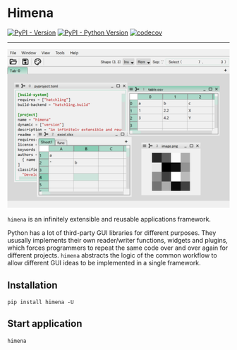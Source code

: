 # Himena

[![PyPI - Version](https://img.shields.io/pypi/v/himena.svg)](https://pypi.org/project/himena)
[![PyPI - Python Version](https://img.shields.io/pypi/pyversions/himena.svg)](https://pypi.org/project/himena)
[![codecov](https://codecov.io/gh/hanjinliu/himena/graph/badge.svg?token=7BS2gF92SL)](https://codecov.io/gh/hanjinliu/himena)

-----

![](images/window.png)

`himena` is an infinitely extensible and reusable applications framework.

Python has a lot of third-party GUI libraries for different purposes. They ususally
implements their own reader/writer functions, widgets and plugins, which forces
programmers to repeat the same code over and over again for different projects.
`himena` abstracts the logic of the common workflow to allow different GUI ideas
to be implemented in a single framework.

## Installation

```shell
pip install himena -U
```

## Start application

```shell
himena
```
